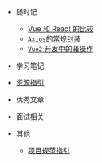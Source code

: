 
- 随时记
  - [Vue 和 React 的比较](blog/vue)
  - [`Axios`的常规封装](blog/axios)
  - [`Vue2` 开发中的骚操作](blog/vue2)

- 学习笔记

- [资源指引](resource/)

- 优秀文章

- 面试相关

- 其他
  - [项目规范指引](other)
